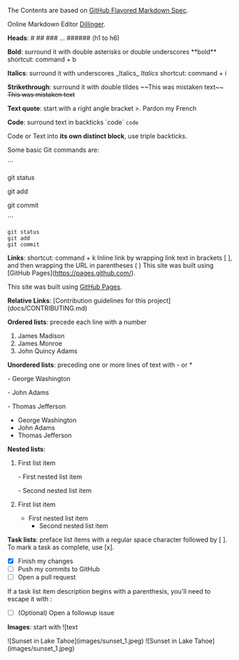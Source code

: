 The Contents are based on [GitHub Flavored Markdown Spec](https://github.github.com/gfm/).

Online Markdown Editor [Dillinger](https://dillinger.io/).

**Heads**: # ## ### ... ###### (h1 to h6)

**Bold**: surround it with double asterisks or double underscores \*\*bold\*\*      shortcut: command + b

**Italics**: surround it with underscores \_Italics\_   _Italics_  shortcut: command + i

**Strikethrough**: surround it with double tildes \~\~This was mistaken text\~\~ ~~This was mistaken text~~

**Text quote**: start with a right angle bracket >. Pardon my French

**Code**: surround text in backticks \`code\`   `code`

Code or Text into **its own distinct block**, use triple backticks.

Some basic Git commands are:

\`\`\`

git status

git add

git commit

\`\`\`

```
git status
git add
git commit
```

**Links**: shortcut: command + k
Inline link by wrapping link text in brackets [ ], and then wrapping the URL in parentheses ( )
This site was built using \[GitHub Pages\]\(https://pages.github.com/).

This site was built using [GitHub Pages](https://pages.github.com/).

**Relative Links**:
\[Contribution guidelines for this project\]\(docs/CONTRIBUTING.md)



**Ordered lists**: precede each line with a number
1. James Madison
2. James Monroe
3. John Quincy Adams


**Unordered lists**: preceding one or more lines of text with - or *

\- George Washington

\- John Adams

\- Thomas Jefferson

- George Washington
- John Adams
- Thomas Jefferson

**Nested lists**:

1. First list item

   \- First nested list item

      \- Second nested list item

1. First list item
   - First nested list item
     - Second nested list item

**Task lists**: preface list items with a regular space character followed by [ ]. To mark a task as complete, use [x].

- [x] Finish my changes
- [ ] Push my commits to GitHub
- [ ] Open a pull request

If a task list item description begins with a parenthesis, you'll need to escape it with \:

- [ ] \(Optional) Open a followup issue


**Images**: start with ![text

\![Sunset in Lake Tahoe\]\(images/sunset_1.jpeg)
![Sunset in Lake Tahoe\]\(images/sunset_1.jpeg)
